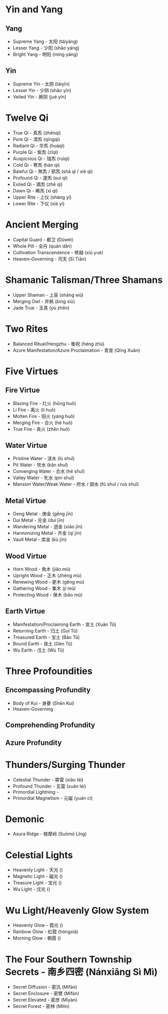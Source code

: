 # Yin and Yang

## Yang

- Supreme Yang - 太阳 (tàiyáng)
- Lesser Yang - 少阳 (shǎo yáng)
- Bright Yang - 明阳 (míng yáng)

## Yin

- Supreme Yin - 太阴 (tàiyīn)
- Lesser Yin - 少阴 (shǎo yīn)
- Veiled Yin - 厥阴 (jué yīn)

# Twelve Qi

- True Qi - 真炁 (zhēnqì)
- Pure Qi - 清炁 (qīngqì)
- Radiant Qi - 华炁 (huáqì)
- Purple Qi - 紫炁 (zǐqì)
- Auspicious Qi - 瑞炁 (ruìqì)
- Cold Qi - 寒炁 (hán qì)
- Baleful Qi - 煞炁 / 邪炁 (shā qì / xié qì)
- Profound Qi - 邃炁 (suì qì)
- Exiled Qi - 谪炁 (zhé qì)
- Dawn Qi - 晞炁 (xī qì)
- Upper Rite - 上仪 (shàng yí)
- Lower Rite - 下仪 (xià yí)

# Ancient Merging

- Capital Guard - 都卫 (Dūwèi)
- Whole Pill - 全丹 (quán dān)
- Cultivation Transcendence - 修越 (xiū yuè)
- Heaven–Governing - 司天 (Sī Tiān)

# Shamanic Talisman/Three Shamans

- Upper Shaman - 上巫 (shàng wū)
- Merging Owl - 并鸺 (bìng xiū)
- Jade True - 玉真 (yù zhēn)

# Two Rites

- Balanced Ritual/Hengzhu - 衡祝 (héng zhù)
- Azure Manifestation/Azure Proclaimation - 青宣 (Qīng Xuān)

# Five Virtues

## Fire Virtue

- Blazing Fire - 灴火 (hōng huǒ)
- Li Fire - 离火 (lí huǒ)
- Molten Fire - 阳火 (yáng huǒ)
- Merging Fire - 合火 (hé huǒ)
- True Fire - 真火 (zhēn huǒ)

## Water Virtue

- Pristine Water - 渌水 (lù shuǐ)
- Pit Water - 坎水 (kǎn shuǐ)
- Converging Water - 合水 (hé shuǐ)
- Valley Water - 牝水 (pìn shuǐ)
- Mansion Water/Weak Water - 府水 / 弱水 (fǔ shuǐ / ruò shuǐ)

## Metal Virtue

- Geng Metal - 庚金 (gēng jīn)
- Dui Metal - 兑金 (duì jīn)
- Wandering Metal - 逍金 (xiāo jīn)
- Harmonizing Metal - 齐金 (qí jīn)
- Vault Metal - 库金 (kù jīn)

## Wood Virtue

- Horn Wood - 角木 (jiǎo mù)
- Upright Wood - 正木 (zhèng mù)
- Renewing Wood - 更木 (gēng mù)
- Gathering Wood - 集木 (jí mù)
- Protecting Wood - 保木 (bǎo mù)

## Earth Virtue

- Manifestation/Proclaiming Earth - 宣土 (Xuān Tǔ)
- Returning Earth - 归土 (Guī Tǔ)
- Treasured Earth - 宝土 (Bǎo Tǔ)
- Bound Earth - 艮土 (Gèn Tǔ)
- Wu Earth - 戊土 (Wù Tǔ)

# Three Profoundities

## Encompassing Profundity

- Body of Kui - 身夔 (Shēn Kuí)
- Heaven-Governing

## Comprehending Profundity

## Azure Profundity

# Thunders/Surging Thunder

- Celestial Thunder - 霄雷 (xiāo léi)
- Profound Thunder - 玄雷 (xuán léi)
- Primordial Lightning -
- Primordial Magnetism - 元磁 (yuán cí)

# Demonic

- Asura Ridge - 梭摩岭 (Suōmó Lǐng)

# Celestial Lights

- Heavenly Light - 天光 ()
- Magnetic Light - 磁光 ()
- Treasure Light - 宝光 ()
- Wu Light - 戊光 ()

# Wu Light/Heavenly Glow System

- Heavenly Glow - 霞光 ()
- Rainbow Glow - 虹霞 (hóngxiá)
- Morning Glow - 朝霞 ()

# The Four Southern Township Secrets - 南乡四密 (Nánxiāng Sì Mì)

- Secret Diffusion - 密汎 (Mìfàn)
- Secret Enclosure - 密樊 (Mìfán)
- Secret Elevated - 密彦 (Mìyàn)
- Secret Forest - 密林 (Mìlín)
